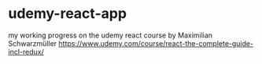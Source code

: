 # udemy-react-app
my working progress on the udemy react course by Maximilian Schwarzmüller https://www.udemy.com/course/react-the-complete-guide-incl-redux/
